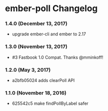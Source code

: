 # ember-poll Changelog

### 1.4.0 (December 13, 2017)
- upgrade ember-cli and ember to 2.17

### 1.3.0 (November 13, 2017)
- #3 Fastbook 1.0 Compat. Thanks @mminkoff!

### 1.2.0 (May 3, 2017)
- a2bfb05024 adds clearPoll API

### 1.1.0 (November 18, 2016)
- 625542c5 make findPollByLabel safer
